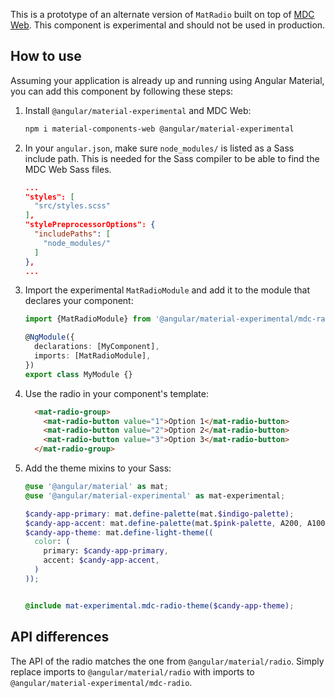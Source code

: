 This is a prototype of an alternate version of `MatRadio` built on top of
[MDC Web](https://github.com/material-components/material-components-web). This component is experimental and should not be used in production.

## How to use
Assuming your application is already up and running using Angular Material, you can add this component by following these steps:

1. Install `@angular/material-experimental` and MDC Web:

   ```bash
   npm i material-components-web @angular/material-experimental
   ```

2. In your `angular.json`, make sure `node_modules/` is listed as a Sass include path. This is
   needed for the Sass compiler to be able to find the MDC Web Sass files.

   ```json
   ...
   "styles": [
     "src/styles.scss"
   ],
   "stylePreprocessorOptions": {
     "includePaths": [
       "node_modules/"
     ]
   },
   ...
   ```

3. Import the experimental `MatRadioModule` and add it to the module that declares your component:

   ```ts
   import {MatRadioModule} from '@angular/material-experimental/mdc-radio';

   @NgModule({
     declarations: [MyComponent],
     imports: [MatRadioModule],
   })
   export class MyModule {}
   ```

4. Use the radio in your component's template:

   ```html
     <mat-radio-group>
       <mat-radio-button value="1">Option 1</mat-radio-button>
       <mat-radio-button value="2">Option 2</mat-radio-button>
       <mat-radio-button value="3">Option 3</mat-radio-button>
     </mat-radio-group>
   ```

5. Add the theme mixins to your Sass:

   ```scss
   @use '@angular/material' as mat;
   @use '@angular/material-experimental' as mat-experimental;

   $candy-app-primary: mat.define-palette(mat.$indigo-palette);
   $candy-app-accent: mat.define-palette(mat.$pink-palette, A200, A100, A400);
   $candy-app-theme: mat.define-light-theme((
     color: (
       primary: $candy-app-primary,
       accent: $candy-app-accent,
     )
   ));


   @include mat-experimental.mdc-radio-theme($candy-app-theme);
   ```

## API differences

The API of the radio matches the one from `@angular/material/radio`. Simply replace imports to
`@angular/material/radio` with imports to `@angular/material-experimental/mdc-radio`.
